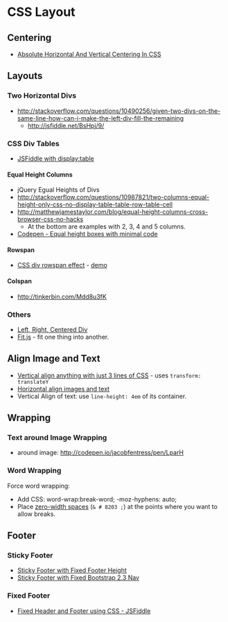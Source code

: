 # CSS Layout

## Centering
* [Absolute Horizontal And Vertical Centering In CSS](http://coding.smashingmagazine.com/2013/08/09/absolute-horizontal-vertical-centering-css/)

## Layouts

### Two Horizontal Divs
* http://stackoverflow.com/questions/10490256/given-two-divs-on-the-same-line-how-can-i-make-the-left-div-fill-the-remaining
    * http://jsfiddle.net/BsHpj/9/

### CSS Div Tables
* [JSFiddle with display:table](http://jsfiddle.net/Hv3V4/4/)

#### Equal Height Columns
* jQuery Egual Heights of Divs
* http://stackoverflow.com/questions/10987821/two-columns-equal-height-only-css-no-display-table-table-row-table-cell
* http://matthewjamestaylor.com/blog/equal-height-columns-cross-browser-css-no-hacks
    * At the bottom are examples with 2, 3, 4 and 5 columns.
* [Codepen - Equal height boxes with minimal code](http://codepen.io/basement31/pen/Ifaeu)

#### Rowspan


* [CSS div rowspan effect](http://stackoverflow.com/questions/13585789/css-rowspan-like-effect) - [demo](http://tinkerbin.com/Mdd8u3fK)

#### Colspan


* http://tinkerbin.com/Mdd8u3fK

### Others
* [Left, Right, Centered Div](http://jsfiddle.net/KtgVN/20/)
* [Fit.js](http://soulwire.github.io/fit.js/) - fit one thing into another.

## Align Image and Text
* [Vertical align anything with just 3 lines of CSS](http://zerosixthree.se/vertical-align-anything-with-just-3-lines-of-css/) - uses ``transform: translateY``
* [Horizontal align images and text ](http://codepen.io/ngeorgiev/pen/GcDvd)
* Vertical Align of text: use ```line-height: 4em``` of its container.

## Wrapping

### Text around Image Wrapping
* around image: http://codepen.io/jacobfentress/pen/LparH

### Word Wrapping

Force word wrapping:

* Add CSS: word-wrap:break-word; -moz-hyphens: auto;
* Place [zero-width spaces](http://en.wikipedia.org/wiki/Zero_Width_Space) (<code>& # 8203 ;</code>) at the points where you want to allow breaks.


## Footer

### Sticky Footer
* [Sticky Footer with Fixed Footer Height](http://codepen.io/chriscoyier/pen/uwJjr)
* [Sticky Footer with Fixed Bootstrap 2.3 Nav](http://getbootstrap.com/2.3.2/examples/sticky-footer-navbar.html)

### Fixed Footer
* [Fixed Header and Footer using CSS - JSFiddle](http://jsfiddle.net/virendrachandak/cF2Fv/)
